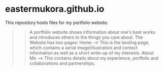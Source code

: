 # eastermukora.github.io
This repository hosts files for my portfolio website.

>> A portfolio website shows information about one's best works and introduces others 
to the things you care about.
The Website has two pages: 
Home --> This is the landing page, which contains a serial image/illustration 
and contact information as well as a short write-up of my interests.
About Me --> This contains details about my experience, portfolio and 
collaborations and partnerships.
